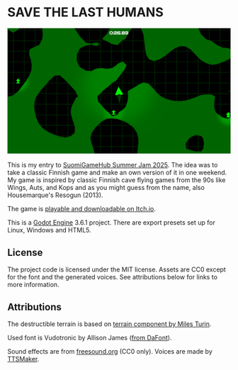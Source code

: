 SAVE THE LAST HUMANS
====================

![Screenshot](screenshot.png)

This is my entry to [SuomiGameHub Summer Jam 2025](https://itch.io/jam/sgh-kesajami-2025). The idea was to take a classic Finnish game and make an own version of it in one weekend. My game is inspired by classic Finnish cave flying games from the 90s like Wings, Auts, and Kops and as you might guess from the name, also Housemarque's Resogun (2013).

The game is [playable and downloadable on Itch.io](https://fractilegames.itch.io/save-the-last-humans).

This is a [Godot Engine](https://godotengine.org/download/3.x/linux/) 3.6.1 project. There are export presets set up for Linux, Windows and HTML5.



License
-------

The project code is licensed under the MIT license. Assets are CC0 except for the font and the generated voices. See attributions below for links to more information.



Attributions
------------

The destructible terrain is based on [terrain component by Miles Turin](https://github.com/milesturin/Godot-Destructable-Terrain/).

Used font is Vudotronic by Allison James ([from DaFont](https://www.dafont.com/vudotronic.font)).

Sound effects are from [freesound.org](https://freesound.org/) (CC0 only). Voices are made by [TTSMaker](https://ttsmaker.com).

